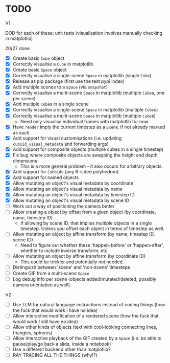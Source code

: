 # TODO

V1

DOD for each of these: unit tests (visualisation involves manually checking in matplotlib)

20/27 done

- [X] Create basic `Cube` object
- [X] Correctly visualise a `Cube` in matplotlib
- [X] Create basic `Space` object
- [X] Correctly visualise a single-scene `Space` in matplotlib (single `Cube`)
- [X] Release as pip package (first use the test pypi index)
- [X] Add multiple scenes to a `Space` (via `snapshot`)
- [X] Correctly visualise a multi-scene `Space` in matplotlib (multiple `Cube`s, one per scene)
- [X] Add multiple `Cube`s in a single scene
- [X] Correctly visualise a single-scene `Space` in matplotlib (multiple `Cube`s)
- [X] Correctly visualise a multi-scene `Space` in matplotlib (multiple `Cube`s)
  - Need only visualise individual frames with matplotlib for now.
- [X] Have `render` imply the current timestep as a `Scene`, if not already marked as such.
- [X] Add support for visual customisations (i.e. updating `cuboid_visual_metadata` and forwarding args)
- [X] Add support for composite objects (multiple cubes in a single timestep)
- [X] Fix bug where composite objects are swapping the height and depth dimensions
  - This is a more general problem - it also occurs for arbitrary objects.
- [X] Add support for `Cuboid`s (any 6-sided polyhedron)
- [X] Add support for named objects
- [X] Allow mutating an object's visual metadata by coordinate
- [X] Allow mutating an object's visual metadata by name
- [X] Allow mutating an object's visual metadata by timestep ID
- [X] Allow mutating an object's visual metadata by scene ID
- [ ] Work out a way of positioning the camera better
- [ ] Allow creating a object by offset from a given object (by coordinate, name, timestep ID)
  - If allowing by scene ID, that implies multiple objects in a single timestep. Unless you offset each object in terms of timestep as well.
- [ ] Allow mutating an object by affine transform (by name, timestep ID, scene ID)
  - Need to figure out whether these 'happen-before' or 'happen-after', whether to include inverse transform, etc.
- [ ] Allow mutating an object by affine transform (by coordinate ID)
  - This could be trickier and potentially not needed.
- [ ] Distinguish between 'scene' and 'non-scene' timesteps
- [ ] Create GIF from a multi-scene `Space`
- [ ] Log debug info per scene (objects added/mutated/deleted, possibly camera orientation as well)

V2

- [ ] Use LLM for natural language instructions instead of coding things (how the fuck that would work I have no idea)
- [ ] Allow interactive modification of a rendered scene (how the fuck that would work I still have no idea)
- [ ] Allow other kinds of objects (text with cool-looking connecting lines, triangles, spheres)
- [ ] Allow interactive playback of the GIF created by a `Space` (i.e. be able to pause/play/go back a slide, inside a notebook)
- [ ] Use a different backend other than matplotlib?
- [ ] RAY TRACING ALL THE THINGS (why!?)